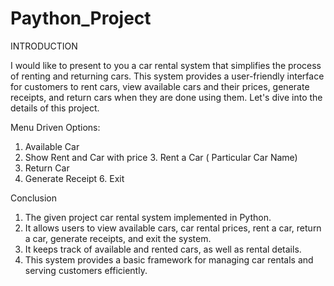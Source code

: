 # Paython_Project

INTRODUCTION

I would like to present to you a car rental system that simplifies the process of renting and returning cars. This system provides a user-friendly interface for customers to rent cars, view available cars and their prices, generate receipts, and return cars when they are done using them. Let's dive into the details of this project.


Menu Driven Options:

1. Available Car​
2. Show Rent and Car with price
​3. Rent a Car ( Particular Car Name)
4. Return Car
5. Generate Receipt 
​6. Exit


Conclusion

1. The given project car rental system implemented in Python. 
2. It allows users to view available cars, car rental prices, rent a car, return a car, generate receipts, and exit the system. 
3. It keeps track of available and rented cars, as well as rental details. 
4. This system provides a basic framework for managing car rentals and serving customers efficiently.
